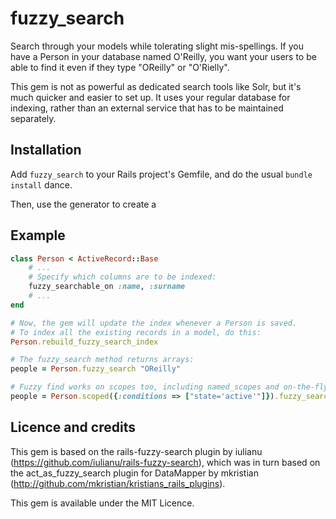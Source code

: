 # fuzzy_search

Search through your models while tolerating slight mis-spellings. If you have a Person in your database named O'Reilly, you want your users to be able to find it even if they type "OReilly" or "O'Rielly".

This gem is not as powerful as dedicated search tools like Solr, but it's much quicker and easier to set up. It uses your regular database for indexing, rather than an external service that has to be maintained separately.

## Installation

Add `fuzzy_search` to your Rails project's Gemfile, and do the usual `bundle install` dance.

Then, use the generator to create a 

## Example

```ruby
class Person < ActiveRecord::Base
    # ...
    # Specify which columns are to be indexed:
    fuzzy_searchable_on :name, :surname
    # ...
end

# Now, the gem will update the index whenever a Person is saved.
# To index all the existing records in a model, do this:
Person.rebuild_fuzzy_search_index

# The fuzzy_search method returns arrays:
people = Person.fuzzy_search "OReilly"

# Fuzzy find works on scopes too, including named_scopes and on-the-fly scopes:
people = Person.scoped({:conditions => ["state='active'"]}).fuzzy_search("OReilly")
```

## Licence and credits

This gem is based on the rails-fuzzy-search plugin by iulianu
(https://github.com/iulianu/rails-fuzzy-search), which was in
turn based on the act_as_fuzzy_search plugin for DataMapper
by mkristian (http://github.com/mkristian/kristians_rails_plugins).

This gem is available under the MIT Licence.
